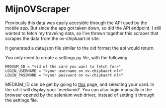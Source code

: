 # MijnOVScraper

Previously this data was easily accesible through the API used by the mobile app. But since the app got taken down, so did the API endpoint. I still wanted to fetch my traveling data, so I've thrown together this scraper that scrapes the data from the ov-chipkaart.nl site.

It generated a data.json file similar to the old format the api would return. 

You only need to create a settings.py file, with the following:
```
MEDIUM_ID = "<id of the card you want to fetch for>"
LOGIN_USERNAME = "<your username on ov-chipkaart.nl>"
LOGIN_PASSWORD = "<your password on ov-chipkaart.nl>"
```

MEDIUM_ID can be get by going to [this](https://www.ov-chipkaart.nl/mijn-ov-chip/mijn-ov-reishistorie.htm) page, and selecting your card. In the url it will display your 'mediumid'.
You can also login manually in the browser opened by the selenium web driver, instead of setting it through the settings file.
